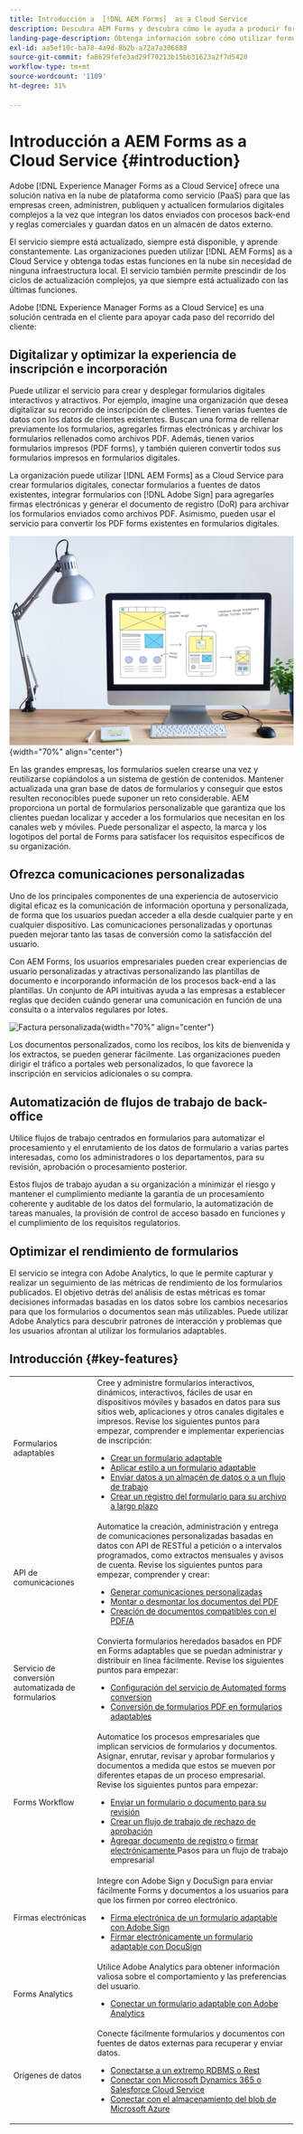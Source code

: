 ```yaml
---
title: Introducción a  [!DNL AEM Forms]  as a Cloud Service
description: Descubra AEM Forms y descubra cómo le ayuda a producir formularios y documentos preparados para la empresa. Obtenga información sobre Platform como servicio (PaaS) y cómo administrar formularios digitales de clase empresarial y procesos empresariales, así como conectar Forms a Adobe Sign y fuentes de datos actuales.
landing-page-description: Obtenga información sobre cómo utilizar formularios en AEM as a Cloud Service.
exl-id: aa5ef10c-ba78-4a9d-8b2b-a72a7a306888
source-git-commit: fa8629fefe3ad29f70213b15bb31623a2f7d5420
workflow-type: tm+mt
source-wordcount: '1109'
ht-degree: 31%

---
```


# Introducción a AEM Forms as a Cloud Service {#introduction}

Adobe [!DNL Experience Manager Forms as a Cloud Service] ofrece una solución nativa en la nube de plataforma como servicio (PaaS) para que las empresas creen, administren, publiquen y actualicen formularios digitales complejos a la vez que integran los datos enviados con procesos back-end y reglas comerciales y guardan datos en un almacén de datos externo.

El servicio siempre está actualizado, siempre está disponible, y aprende constantemente. Las organizaciones pueden utilizar [!DNL AEM Forms] as a Cloud Service y obtenga todas estas funciones en la nube sin necesidad de ninguna infraestructura local. El servicio también permite prescindir de los ciclos de actualización complejos, ya que siempre está actualizado con las últimas funciones.

Adobe [!DNL Experience Manager Forms as a Cloud Service] es una solución centrada en el cliente para apoyar cada paso del recorrido del cliente:


## Digitalizar y optimizar la experiencia de inscripción e incorporación

Puede utilizar el servicio para crear y desplegar formularios digitales interactivos y atractivos. Por ejemplo, imagine una organización que desea digitalizar su recorrido de inscripción de clientes. Tienen varias fuentes de datos con los datos de clientes existentes. Buscan una forma de rellenar previamente los formularios, agregarles firmas electrónicas y archivar los formularios rellenados como archivos PDF. Además, tienen varios formularios impresos (PDF forms), y también quieren convertir todos sus formularios impresos en formularios digitales.

La organización puede utilizar [!DNL AEM Forms] as a Cloud Service para crear formularios digitales, conectar formularios a fuentes de datos existentes, integrar formularios con [!DNL Adobe Sign] para agregarles firmas electrónicas y generar el documento de registro (DoR) para archivar los formularios enviados como archivos PDF. Asimismo, pueden usar el servicio para convertir los PDF forms existentes en formularios digitales.

![Diseño de formulario adaptable](/help/forms/assets/data-collection.jpeg "Experiencias de Forms adaptables para varios dispositivos"){width="70%" align="center"}


En las grandes empresas, los formularios suelen crearse una vez y reutilizarse copiándolos a un sistema de gestión de contenidos. Mantener actualizada una gran base de datos de formularios y conseguir que estos resulten reconocibles puede suponer un reto considerable. AEM proporciona un portal de formularios personalizable que garantiza que los clientes puedan localizar y acceder a los formularios que necesitan en los canales web y móviles. Puede personalizar el aspecto, la marca y los logotipos del portal de Forms para satisfacer los requisitos específicos de su organización.

## Ofrezca comunicaciones personalizadas

Uno de los principales componentes de una experiencia de autoservicio digital eficaz es la comunicación de información oportuna y personalizada, de forma que los usuarios puedan acceder a ella desde cualquier parte y en cualquier dispositivo. Las comunicaciones personalizadas y oportunas pueden mejorar tanto las tasas de conversión como la satisfacción del usuario.

Con AEM Forms, los usuarios empresariales pueden crear experiencias de usuario personalizadas y atractivas personalizando las plantillas de documento e incorporando información de los procesos back-end a las plantillas. Un conjunto de API intuitivas ayuda a las empresas a establecer reglas que deciden cuándo generar una comunicación en función de una consulta o a intervalos regulares por lotes.

![Factura personalizada](/help/forms/assets/personalized-communication.jpeg "Facturas de PDF personalizadas generadas bajo demanda"){width="70%" align="center"}

Los documentos personalizados, como los recibos, los kits de bienvenida y los extractos, se pueden generar fácilmente. Las organizaciones pueden dirigir el tráfico a portales web personalizados, lo que favorece la inscripción en servicios adicionales o su compra.


## Automatización de flujos de trabajo de back-office

Utilice flujos de trabajo centrados en formularios para automatizar el procesamiento y el enrutamiento de los datos de formulario a varias partes interesadas, como los administradores o los departamentos, para su revisión, aprobación o procesamiento posterior.

Estos flujos de trabajo ayudan a su organización a minimizar el riesgo y mantener el cumplimiento mediante la garantía de un procesamiento coherente y auditable de los datos del formulario, la automatización de tareas manuales, la provisión de control de acceso basado en funciones y el cumplimiento de los requisitos regulatorios.


## Optimizar el rendimiento de formularios

El servicio se integra con Adobe Analytics, lo que le permite capturar y realizar un seguimiento de las métricas de rendimiento de los formularios publicados. El objetivo detrás del análisis de estas métricas es tomar decisiones informadas basadas en los datos sobre los cambios necesarios para que los formularios o documentos sean más utilizables. Puede utilizar Adobe Analytics para descubrir patrones de interacción y problemas que los usuarios afrontan al utilizar los formularios adaptables.


## Introducción {#key-features}

|  |  |
|---|---|
| Formularios adaptables | Cree y administre formularios interactivos, dinámicos, interactivos, fáciles de usar en dispositivos móviles y basados en datos para sus sitios web, aplicaciones y otros canales digitales e impresos. Revise los siguientes puntos para empezar, comprender e implementar experiencias de inscripción: <ul><li><a href="https://experienceleague.adobe.com/docs/experience-manager-cloud-service/content/forms/adaptive-forms-authoring/authoring-adaptive-forms-foundation-components/create-an-adaptive-form-on-forms-cs/creating-adaptive-form.html"> Crear un formulario adaptable </a></li><li><a href="https://experienceleague.adobe.com/docs/experience-manager-cloud-service/content/forms/adaptive-forms-authoring/authoring-adaptive-forms-foundation-components/create-an-adaptive-form-on-forms-cs/themes.html">Aplicar estilo a un formulario adaptable</a></li><li><a href="https://experienceleague.adobe.com/docs/experience-manager-cloud-service/content/forms/adaptive-forms-authoring/authoring-adaptive-forms-foundation-components/configure-submit-actions-and-metadata-submission/configuring-submit-actions.html#enabling-server-side-validation-br"> Enviar datos a un almacén de datos o a un flujo de trabajo</a></li><li><a href="https://experienceleague.adobe.com/docs/experience-manager-cloud-service/content/forms/adaptive-forms-authoring/authoring-adaptive-forms-foundation-components/generate-document-of-record-for-non-xfa-based-adaptive-forms.html"> Crear un registro del formulario para su archivo a largo plazo</a></li></ul> |
| API de comunicaciones | Automatice la creación, administración y entrega de comunicaciones personalizadas basadas en datos con API de RESTful a petición o a intervalos programados, como extractos mensuales y avisos de cuenta. Revise los siguientes puntos para empezar, comprender y crear: <ul><li><a href="https://experienceleague.adobe.com/docs/experience-manager-cloud-service/content/forms/using-communications/aem-forms-cloud-service-communications-introduction.html?#document-generation"> Generar comunicaciones personalizadas </a> </li><li><a href="https://experienceleague.adobe.com/docs/experience-manager-cloud-service/content/forms/using-communications/aem-forms-cloud-service-communications-introduction.html?#document-manipulation"> Montar o desmontar los documentos del PDF </a> </li><li><a href="https://experienceleague.adobe.com/docs/experience-manager-cloud-service/content/forms/using-communications/aem-forms-cloud-service-communications-introduction.html?#convert-to-and-validate-pdf%2Fa-compliant-documents">Creación de documentos compatibles con el PDF/A </a></li></ul> |
| Servicio de conversión automatizada de formularios  | Convierta formularios heredados basados en PDF en Forms adaptables que se puedan administrar y distribuir en línea fácilmente. Revise los siguientes puntos para empezar: <ul><li><a href="https://experienceleague.adobe.com/docs/aem-forms-automated-conversion-service/using/configure-service.html">Configuración del servicio de Automated forms conversion</a></li><li><a href="https://experienceleague.adobe.com/docs/aem-forms-automated-conversion-service/using/convert-existing-forms-to-adaptive-forms.html?lang=es">Conversión de formularios PDF en formularios adaptables</a></li></ul> |
| Forms Workflow | Automatice los procesos empresariales que implican servicios de formularios y documentos. Asignar, enrutar, revisar y aprobar formularios y documentos a medida que estos se mueven por diferentes etapas de un proceso empresarial. Revise los siguientes puntos para empezar:  <ul><li><a href="https://experienceleague.adobe.com/docs/experience-manager-cloud-service/content/forms/adaptive-forms-authoring/authoring-adaptive-forms-foundation-components/create-reviews-forms.html">Enviar un formulario o documento para su revisión</a></li><li><a href="https://experienceleague.adobe.com/docs/experience-manager-cloud-service/content/forms/create-form-centric-workflows/aem-forms-workflow-step-reference.html?#assign-task-step">Crear un flujo de trabajo de rechazo de aprobación</a></li><li><a href="https://experienceleague.adobe.com/docs/experience-manager-cloud-service/content/forms/create-form-centric-workflows/aem-forms-workflow-step-reference.html?#generate-document-of-record-step">Agregar documento de registro </a> o <a href="https://experienceleague.adobe.com/docs/experience-manager-cloud-service/content/forms/create-form-centric-workflows/aem-forms-workflow-step-reference.html?#sign-document-step"> firmar electrónicamente </a> Pasos para un flujo de trabajo empresarial</a></li></ul> |
| Firmas electrónicas | Integre con Adobe Sign y DocuSign para enviar fácilmente Forms y documentos a los usuarios para que los firmen por correo electrónico. <ul><li><a href="https://experienceleague.adobe.com/docs/experience-manager-cloud-service/content/forms/adaptive-forms-authoring/authoring-adaptive-forms-foundation-components/use-adobe-sign/working-with-adobe-sign.html">Firma electrónica de un formulario adaptable con Adobe Sign </a></li><li></a> <a href="https://experienceleague.adobe.com/docs/experience-manager-cloud-service/content/forms/integrate/services/integrate-docusign-adaptive-forms.html">Firmar electrónicamente un formulario adaptable con DocuSign </a></li></ul> |
| Forms Analytics | Utilice Adobe Analytics para obtener información valiosa sobre el comportamiento y las preferencias del usuario. <ul><li><a href="https://experienceleague.adobe.com/docs/experience-manager-cloud-service/content/forms/integrate/services/integrate-aem-forms-with-adobe-analytics.html?lang=en">Conectar un formulario adaptable con Adobe Analytics</a></li></ul> |
| Orígenes de datos | Conecte fácilmente formularios y documentos con fuentes de datos externas para recuperar y enviar datos. <ul><li><a href="https://experienceleague.adobe.com/docs/experience-manager-cloud-service/content/forms/integrate/use-form-data-model/configure-data-sources.html?lang=en">Conectarse a un extremo RDBMS o Rest</a></li><li><a href="https://experienceleague.adobe.com/docs/experience-manager-cloud-service/content/forms/integrate/use-form-data-model/configure-msdynamics-salesforce.html?lang=en">Conectar con Microsoft Dynamics 365 o Salesforce Cloud Service</a></li><li><a href="https://experienceleague.adobe.com/docs/experience-manager-cloud-service/content/forms/integrate/use-form-data-model/configure-azure-storage.html?lang=en">Conectar con el almacenamiento del blob de Microsoft Azure</a></li></ul> |


